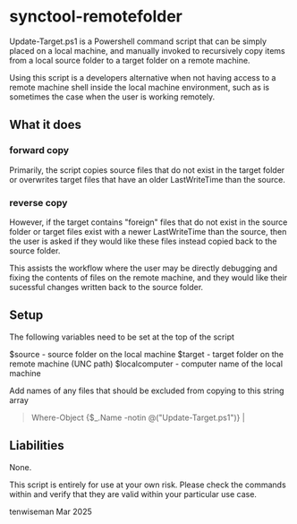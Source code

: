 # synctool-remotefolder

Update-Target.ps1 is a Powershell command script that can be simply placed
on a local machine, and manually invoked to recursively copy items from a
local source folder to a target folder on a remote machine.

Using this script is a developers alternative when not having access
to a remote machine shell inside the local machine environment, such as is
sometimes the case when the user is working remotely.

## What it does

### forward copy

Primarily, the script copies source files that do not exist in the target folder or
overwrites target files that have an older LastWriteTime than the source.

### reverse copy

However, if the target contains "foreign" files that do not exist in the source folder or
target files exist with a newer LastWriteTime than the source, then the user
is asked if they would like these files instead copied back to the source folder.

This assists the workflow where the user may be directly debugging and fixing
the contents of files on the remote machine, and they would like their sucessful
changes written back to the source folder.

## Setup

The following variables need to be set at the top of the script

$source - source folder on the local machine
$target - target folder on the remote machine (UNC path)
$localcomputer - computer name of the local machine

Add names of any files that should be excluded from copying to this string array

> Where-Object {$_.Name -notin @("Update-Target.ps1")} |

## Liabilities

None.

This script is entirely for use at your own risk. Please check the commands
within and verify that they are valid within your particular use case.

tenwiseman Mar 2025